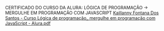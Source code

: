 CERTIFICADO DO CURSO DA ALURA: LÓGICA DE PROGRAMAÇÃO -> MERGULHE EM PROGRAMAÇÃO COM JAVASCRIPT
[Kaillanny Fontana Dos Santos - Curso Lógica de programação_ mergulhe em programação com JavaScript - Alura.pdf](https://github.com/user-attachments/files/21235817/Kaillanny.Fontana.Dos.Santos.-.Curso.Logica.de.programacao_.mergulhe.em.programacao.com.JavaScript.-.Alura.pdf)
